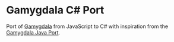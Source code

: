 # Gamygdala C# Port
Port of [Gamygdala](https://github.com/broekens/gamygdala) from JavaScript to C# with inspiration from the [Gamygdala Java Port](https://github.com/tygron-virtual-humans/port-gamygdala).
